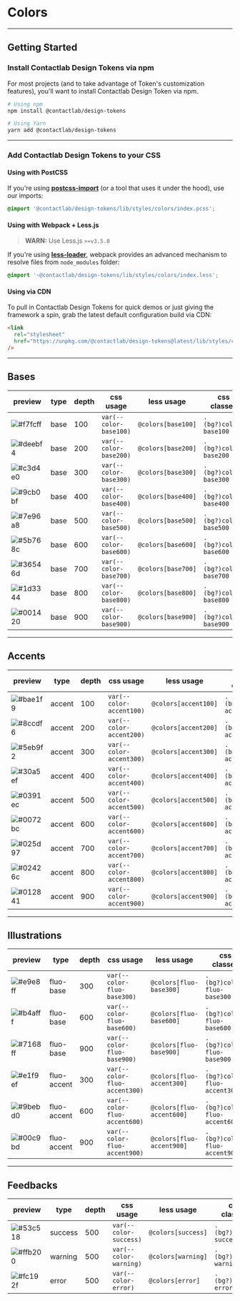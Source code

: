 # Colors

---

## Getting Started

### Install Contactlab Design Tokens via npm

For most projects (and to take advantage of Token's customization features), you'll want to install Contactlab Design Token via npm.

```sh
# Using npm
npm install @contactlab/design-tokens

# Using Yarn
yarn add @contactlab/design-tokens
```

---

### Add Contactlab Design Tokens to your CSS

#### Using with PostCSS

If you're using **[postcss-import](https://github.com/postcss/postcss-import)** (or a tool that uses it under the hood), use our imports:

```css
@import '@contactlab/design-tokens/lib/styles/colors/index.pcss';
```

#### Using with Webpack + Less.js

> **WARN:** Use Less.js `>=v3.5.0`

If you're using **[less-loader](https://github.com/webpack-contrib/less-loader#webpack-resolver)**, webpack provides an advanced mechanism to resolve files from `node_modules` folder:

```css
@import '~@contactlab/design-tokens/lib/styles/colors/index.less';
```

#### Using via CDN

To pull in Contactlab Design Tokens for quick demos or just giving the framework a spin, grab the latest default configuration build via CDN:

```html
<link
  rel="stylesheet"
  href="https://unpkg.com/@contactlab/design-tokens@latest/lib/styles/colors/index.css"
/>
```

---

## Bases

| preview                                                     | type | depth | css usage              | less usage         | css classes           |
| ----------------------------------------------------------- | ---- | ----- | ---------------------- | ------------------ | --------------------- |
| ![#f7fcff](https://via.placeholder.com/50x25/f7fcff/f7fcff) | base | 100   | `var(--color-base100)` | `@colors[base100]` | `.(bg?)color-base100` |
| ![#deebf4](https://via.placeholder.com/50x25/deebf4/deebf4) | base | 200   | `var(--color-base200)` | `@colors[base200]` | `.(bg?)color-base200` |
| ![#c3d4e0](https://via.placeholder.com/50x25/c3d4e0/c3d4e0) | base | 300   | `var(--color-base300)` | `@colors[base300]` | `.(bg?)color-base300` |
| ![#9cb0bf](https://via.placeholder.com/50x25/9cb0bf/9cb0bf) | base | 400   | `var(--color-base400)` | `@colors[base400]` | `.(bg?)color-base400` |
| ![#7e96a8](https://via.placeholder.com/50x25/7e96a8/7e96a8) | base | 500   | `var(--color-base500)` | `@colors[base500]` | `.(bg?)color-base500` |
| ![#5b768c](https://via.placeholder.com/50x25/5b768c/5b768c) | base | 600   | `var(--color-base600)` | `@colors[base600]` | `.(bg?)color-base600` |
| ![#36546d](https://via.placeholder.com/50x25/36546d/36546d) | base | 700   | `var(--color-base700)` | `@colors[base700]` | `.(bg?)color-base700` |
| ![#1d3344](https://via.placeholder.com/50x25/1d3344/1d3344) | base | 800   | `var(--color-base800)` | `@colors[base800]` | `.(bg?)color-base800` |
| ![#001420](https://via.placeholder.com/50x25/001420/001420) | base | 900   | `var(--color-base900)` | `@colors[base900]` | `.(bg?)color-base900` |

---

## Accents

| preview                                                     | type   | depth | css usage                | less usage           | css classes             |
| ----------------------------------------------------------- | ------ | ----- | ------------------------ | -------------------- | ----------------------- |
| ![#bae1f9](https://via.placeholder.com/50x25/bae1f9/bae1f9) | accent | 100   | `var(--color-accent100)` | `@colors[accent100]` | `.(bg?)color-accent100` |
| ![#8ccdf6](https://via.placeholder.com/50x25/8ccdf6/8ccdf6) | accent | 200   | `var(--color-accent200)` | `@colors[accent200]` | `.(bg?)color-accent200` |
| ![#5eb9f2](https://via.placeholder.com/50x25/5eb9f2/5eb9f2) | accent | 300   | `var(--color-accent300)` | `@colors[accent300]` | `.(bg?)color-accent300` |
| ![#30a5ef](https://via.placeholder.com/50x25/30a5ef/30a5ef) | accent | 400   | `var(--color-accent400)` | `@colors[accent400]` | `.(bg?)color-accent400` |
| ![#0391ec](https://via.placeholder.com/50x25/0391ec/0391ec) | accent | 500   | `var(--color-accent500)` | `@colors[accent500]` | `.(bg?)color-accent500` |
| ![#0072bc](https://via.placeholder.com/50x25/0072bc/0072bc) | accent | 600   | `var(--color-accent600)` | `@colors[accent600]` | `.(bg?)color-accent600` |
| ![#025d97](https://via.placeholder.com/50x25/025d97/025d97) | accent | 700   | `var(--color-accent700)` | `@colors[accent700]` | `.(bg?)color-accent700` |
| ![#02426c](https://via.placeholder.com/50x25/02426c/02426c) | accent | 800   | `var(--color-accent800)` | `@colors[accent800]` | `.(bg?)color-accent800` |
| ![#012841](https://via.placeholder.com/50x25/012841/012841) | accent | 900   | `var(--color-accent900)` | `@colors[accent900]` | `.(bg?)color-accent900` |

---

## Illustrations

| preview                                                     | type        | depth | css usage                     | less usage                | css classes                  |
| ----------------------------------------------------------- | ----------- | ----- | ----------------------------- | ------------------------- | ---------------------------- |
| ![#e9e8ff](https://via.placeholder.com/50x25/e9e8ff/e9e8ff) | fluo-base   | 300   | `var(--color-fluo-base300)`   | `@colors[fluo-base300]`   | `.(bg?)color-fluo-base300`   |
| ![#b4afff](https://via.placeholder.com/50x25/b4afff/b4afff) | fluo-base   | 600   | `var(--color-fluo-base600)`   | `@colors[fluo-base600]`   | `.(bg?)color-fluo-base600`   |
| ![#7168ff](https://via.placeholder.com/50x25/7168ff/7168ff) | fluo-base   | 900   | `var(--color-fluo-base900)`   | `@colors[fluo-base900]`   | `.(bg?)color-fluo-base900`   |
| ![#e1f9ef](https://via.placeholder.com/50x25/e1f9ef/e1f9ef) | fluo-accent | 300   | `var(--color-fluo-accent300)` | `@colors[fluo-accent300]` | `.(bg?)color-fluo-accent300` |
| ![#9bebd0](https://via.placeholder.com/50x25/9bebd0/9bebd0) | fluo-accent | 600   | `var(--color-fluo-accent600)` | `@colors[fluo-accent600]` | `.(bg?)color-fluo-accent600` |
| ![#00c9bd](https://via.placeholder.com/50x25/00c9bd/00c9bd) | fluo-accent | 900   | `var(--color-fluo-accent900)` | `@colors[fluo-accent900]` | `.(bg?)color-fluo-accent900` |

---

## Feedbacks

| preview                                                     | type    | depth | css usage              | less usage         | css classes           |
| ----------------------------------------------------------- | ------- | ----- | ---------------------- | ------------------ | --------------------- |
| ![#53c518](https://via.placeholder.com/50x25/53c518/53c518) | success | 500   | `var(--color-success)` | `@colors[success]` | `.(bg?)color-success` |
| ![#ffb200](https://via.placeholder.com/50x25/ffb200/ffb200) | warning | 500   | `var(--color-warning)` | `@colors[warning]` | `.(bg?)color-warning` |
| ![#fc192f](https://via.placeholder.com/50x25/fc192f/fc192f) | error   | 500   | `var(--color-error)`   | `@colors[error]`   | `.(bg?)color-error`   |
